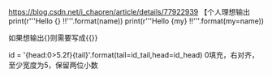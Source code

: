 https://blog.csdn.net/i_chaoren/article/details/77922939
【个人理想输出
    print(r'''Hello {} !!'''.format(name))
    print(r'''Hello {my} !!'''.format(my=name))

如果想输出{}则需要写成{{}}

id = '{head:0>5.2f}{tail}'.format(tail=id_tail,head=id_head)
0填充，右对齐，至少宽度为5，保留两位小数

